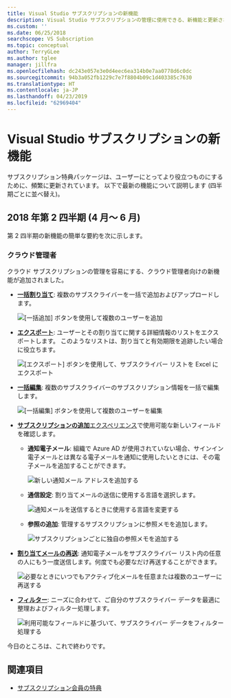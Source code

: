 ```yaml
---
title: Visual Studio サブスクリプションの新機能
description: Visual Studio サブスクリプションの管理に使用できる、新機能と更新された機能について説明します。
ms.custom: ''
ms.date: 06/25/2018
searchscope: VS Subscription
ms.topic: conceptual
author: TerryGLee
ms.author: tglee
manager: jillfra
ms.openlocfilehash: dc243e057e3e0d4eec6ea314b0e7aa0778d6c0dc
ms.sourcegitcommit: 94b3a052fb1229c7e7f8804b09c1d403385c7630
ms.translationtype: HT
ms.contentlocale: ja-JP
ms.lasthandoff: 04/23/2019
ms.locfileid: "62969404"
---
```

# <a name="what39s-new-in-visual-studio-subscriptions"></a>Visual Studio サブスクリプションの新機能

サブスクリプション特典パッケージは、ユーザーにとってより役立つものにするために、頻繁に更新されています。 以下で最新の機能について説明します (四半期ごとに並べ替え)。

## <a name="2018-q2-april-june"></a>2018 年第 2 四半期 (4 月～ 6 月)

第 2 四半期の新機能の簡単な要約を次に示します。

### <a name="cloud-administrators"></a>クラウド管理者

クラウド サブスクリプションの管理を容易にする、クラウド管理者向けの新機能が追加されました。

* [**一括割り当て**](/visualstudio/subscriptions/assign-license#bulk-assignments): 複数のサブスクライバーを一括で追加およびアップロードします。

  ![[一括追加] ボタンを使用して複数のユーザーを追加](media/bulk-add-multiple-subscribers.png)

* [**エクスポート**](/visualstudio/subscriptions/exporting-subscriptions): ユーザーとその割り当てに関する詳細情報のリストをエクスポートします。 このようなリストは、割り当てと有効期限を追跡したい場合に役立ちます。

   ![[エクスポート] ボタンを使用して、サブスクライバー リストを Excel にエクスポート](media/export-subscriber-list-to-csv.png)

* [**一括編集**](/visualstudio/subscriptions/edit-license#editing-multiple-subscribers-by-using-bulk-edit): 複数のサブスクライバーのサブスクリプション情報を一括で編集します。

  ![[一括編集] ボタンを使用して複数のユーザーを編集](media/bulk-edit-multiple-subscribers.png)

* [**サブスクリプションの追加**エクスペリエンス](assign-license.md)で使用可能な新しいフィールドを確認します。

  * **通知電子メール**: 組織で Azure AD が使用されていない場合、サインイン電子メールとは異なる電子メールを通知に使用したいときには、その電子メールを追加することができます。

    ![新しい通知メール アドレスを追加する](media/add-new-subscriber-notification-email.png)

  * **通信設定**: 割り当てメールの送信に使用する言語を選択します。

    ![通知メールを送信するときに使用する言語を変更する](media/change-subscriber-communication-preference.png)

  * **参照の追加**: 管理するサブスクリプションに参照メモを追加します。

    ![サブスクリプションごとに独自の参照メモを追加する](media/add-subscriber-reference-notes.png)

* [**割り当てメールの再送**](resend-assignment-email.md): 通知電子メールをサブスクライバー リスト内の任意の人にもう一度送信します。何度でも必要なだけ再送することができます。

  ![必要なときにいつでもアクティブ化メールを任意または複数のユーザーに再送する](media/resend-subscriber-activation-emails.png)

* [**フィルター**](search-license.md): ニーズに合わせて、ご自分のサブスクライバー データを最適に整理およびフィルター処理します。

  ![利用可能なフィールドに基づいて、サブスクライバー データをフィルター処理する](media/filter-subscriber-data.png)

今日のところは、これで終わりです。

## <a name="see-also"></a>関連項目

* [サブスクリプション会員の特典](subscriber-benefits.md)
